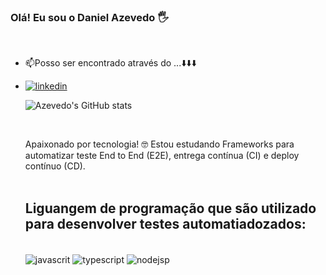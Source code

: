 
### Olá! Eu sou o Daniel Azevedo 🖐️
<br/>

<ul>
  <li>📫Posso ser encontrado através do ...⬇️⬇️⬇️</li>
  <li>
  
  [![linkedin](https://img.shields.io/badge/LinkedIn-0077B5?style=for-the-badge&logo=linkedin&logoColor=white)](https://www.linkedin.com/in/daniel-azevedo-5a3011135/)
  
</li>

![Azevedo's GitHub stats](https://github-readme-stats.vercel.app/api?username=danielazevedocb&show_icons=true&theme=dracula)

<br/>

Apaixonado por tecnologia! 🤓 Estou estudando Frameworks para automatizar teste End to End (E2E), entrega contínua (CI) e deploy contínuo (CD).<br/>
<br/>

## Liguangem de programação que são utilizado para desenvolver testes automatiadozados:

<div style="display: inline_block"><br/>
   <img align="center" alt="javascrit" src="https://img.shields.io/badge/JavaScript-F7DF1E?style=for-the-badge&logo=javascript&logoColor=black" />
  <img align="center" alt="typescript" src="https://img.shields.io/badge/TypeScript-007ACC?style=for-the-badge&logo=typescript&logoColor=white" />
  <img align="center" alt="nodejsp" src="https://img.shields.io/badge/Node.js-43853D?style=for-the-badge&logo=node.js&logoColor=white" />
  
 </div><br/>
